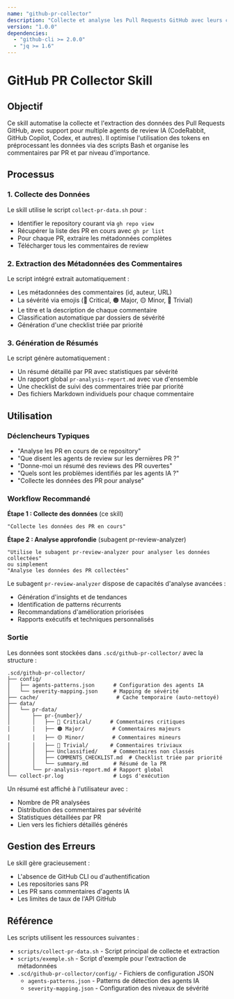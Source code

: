 ```yaml
---
name: "github-pr-collector"
description: "Collecte et analyse les Pull Requests GitHub avec leurs commentaires d'agents de review IA (CodeRabbit, GitHub Copilot, Codex, etc.). Utilise GitHub CLI pour récupérer les données, extrait les métadonnées des agents avec jq, et génère une structure organisée par PR et par importance dans le dossier .scd du projet. Extensible pour supporter de nouveaux agents de review."
version: "1.0.0"
dependencies:
  - "github-cli >= 2.0.0"
  - "jq >= 1.6"
---
```


# GitHub PR Collector Skill

## Objectif

Ce skill automatise la collecte et l'extraction des données des Pull Requests GitHub, avec support pour multiple agents de review IA (CodeRabbit, GitHub Copilot, Codex, et autres). Il optimise l'utilisation des tokens en préprocessant les données via des scripts Bash et organise les commentaires par PR et par niveau d'importance.

## Processus

### 1. Collecte des Données

Le skill utilise le script `collect-pr-data.sh` pour :
- Identifier le repository courant via `gh repo view`
- Récupérer la liste des PR en cours avec `gh pr list`
- Pour chaque PR, extraire les métadonnées complètes
- Télécharger tous les commentaires de review

### 2. Extraction des Métadonnées des Commentaires

Le script intégré extrait automatiquement :
- Les métadonnées des commentaires (id, auteur, URL)
- La sévérité via emojis (🔴 Critical, 🟠 Major, 🟡 Minor, 🔵 Trivial)
- Le titre et la description de chaque commentaire
- Classification automatique par dossiers de sévérité
- Génération d'une checklist triée par priorité

### 3. Génération de Résumés

Le script génère automatiquement :
- Un résumé détaillé par PR avec statistiques par sévérité
- Un rapport global `pr-analysis-report.md` avec vue d'ensemble
- Une checklist de suivi des commentaires triée par priorité
- Des fichiers Markdown individuels pour chaque commentaire

## Utilisation

### Déclencheurs Typiques
- "Analyse les PR en cours de ce repository"
- "Que disent les agents de review sur les dernières PR ?"
- "Donne-moi un résumé des reviews des PR ouvertes"
- "Quels sont les problèmes identifiés par les agents IA ?"
- "Collecte les données des PR pour analyse"

### Workflow Recommandé

**Étape 1 : Collecte des données** (ce skill)
```
"Collecte les données des PR en cours"
```

**Étape 2 : Analyse approfondie** (subagent pr-review-analyzer)
```
"Utilise le subagent pr-review-analyzer pour analyser les données collectées"
ou simplement
"Analyse les données des PR collectées"
```

Le subagent `pr-review-analyzer` dispose de capacités d'analyse avancées :
- Génération d'insights et de tendances
- Identification de patterns récurrents
- Recommandations d'amélioration priorisées
- Rapports exécutifs et techniques personnalisés

### Sortie

Les données sont stockées dans `.scd/github-pr-collector/` avec la structure :
```
.scd/github-pr-collector/
├── config/
│   ├── agents-patterns.json      # Configuration des agents IA
│   └── severity-mapping.json     # Mapping de sévérité
├── cache/                         # Cache temporaire (auto-nettoyé)
├── data/
│   └── pr-data/
│       ├── pr-{number}/
│       │   ├── 🔴 Critical/      # Commentaires critiques
│       │   ├── 🟠 Major/         # Commentaires majeurs  
│       │   ├── 🟡 Minor/         # Commentaires mineurs
│       │   ├── 🔵 Trivial/       # Commentaires triviaux
│       │   ├── Unclassified/     # Commentaires non classés
│       │   ├── COMMENTS_CHECKLIST.md  # Checklist triée par priorité
│       │   └── summary.md        # Résumé de la PR
│       └── pr-analysis-report.md # Rapport global
└── collect-pr.log                # Logs d'exécution
```

Un résumé est affiché à l'utilisateur avec :
- Nombre de PR analysées
- Distribution des commentaires par sévérité
- Statistiques détaillées par PR
- Lien vers les fichiers détaillés générés

## Gestion des Erreurs

Le skill gère gracieusement :
- L'absence de GitHub CLI ou d'authentification
- Les repositories sans PR
- Les PR sans commentaires d'agents IA
- Les limites de taux de l'API GitHub

## Référence

Les scripts utilisent les ressources suivantes :
- `scripts/collect-pr-data.sh` - Script principal de collecte et extraction
- `scripts/exemple.sh` - Script d'exemple pour l'extraction de métadonnées
- `.scd/github-pr-collector/config/` - Fichiers de configuration JSON
  - `agents-patterns.json` - Patterns de détection des agents IA
  - `severity-mapping.json` - Configuration des niveaux de sévérité